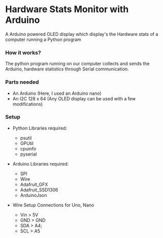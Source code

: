 # Hardware Stats Monitor with Arduino
A Arduino powered OLED display which display's the Hardware stats of a computer running a Python program

### How it works?
The python program running on our computer collects and sends the Arduino, hardware statistics through Serial communication.

### Parts needed
* An Arduino (Here, I used an Arduino nano)
* An  I2C 128 x 64 (Any OLED display can be used with a few modifications)

### Setup
* Python Libraries required:
    * psutil
    * GPUtil
    * cpuinfo
    * pyserial

* Arduino Libraries required:
    * SPI
    * Wire
    * Adafruit_GFX
    * Adafruit_SSD1306
    * ArduinoJson

* Wire Setup
    Connections for Uno, Nano
    * Vin >	5V
    * GND >	GND
    * SDA >  A4; 
    * SCL > A5
